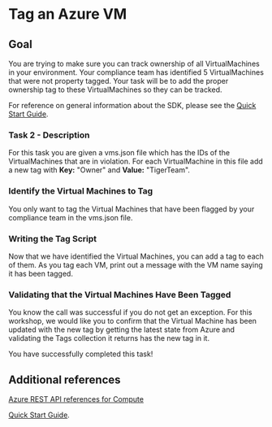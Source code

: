 # Tag an Azure VM

## Goal

You are trying to make sure you can track ownership of all VirtualMachines in your environment.
Your compliance team has identified 5 VirtualMachines that were not property tagged.  Your
task will be to add the proper ownership tag to these VirtualMachines so they can be tracked.

For reference on general information about the SDK, please see the [Quick Start Guide](WorkShop2021-Quickstart.md).

### Task 2 - Description

For this task you are given a vms.json file which has the IDs of the VirtualMachines that are
in violation.  For each VirtualMachine in this file add a new tag with **Key:** "Owner" and
**Value:** "TigerTeam".

### Identify the Virtual Machines to Tag

You only want to tag the Virtual Machines that have been flagged by your compliance
team in the vms.json file.  

### Writing the Tag Script

Now that we have identified the Virtual Machines, you can add a tag to each of them.
As you tag each VM, print out a message with the VM name saying it has been tagged.

### Validating that the Virtual Machines Have Been Tagged

You know the call was successful if you do not get an exception.
For this workshop, we would like you to confirm that the Virtual Machine has been updated
with the new tag by getting the latest state from Azure and validating the Tags collection
it returns has the new tag in it.

You have successfully completed this task!

## Additional references
[Azure REST API references for Compute](https://docs.microsoft.com/en-us/rest/api/compute/virtualmachines/createorupdate)

[Quick Start Guide](WorkShop2021-Quickstart.md).

